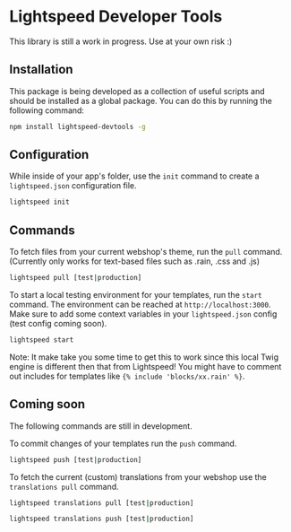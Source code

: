# Lightspeed Developer Tools

This library is still a work in progress. Use at your own risk :)

## Installation

This package is being developed as a collection of useful scripts and should be installed as a global package. You can do this by running the following command:

```bash
npm install lightspeed-devtools -g
```

## Configuration

While inside of your app's folder, use the `init` command to create a `lightspeed.json` configuration file.

```bash
lightspeed init
```


## Commands

To fetch files from your current webshop's theme, run the `pull` command. (Currently only works for text-based files such as .rain, .css and .js)

```bash
lightspeed pull [test|production]
```

To start a local testing environment for your templates, run the `start` command. The environment can be reached at `http://localhost:3000`.
Make sure to add some context variables in your `lightspeed.json` config (test config coming soon).

```bash
lightspeed start
```

Note: It make take you some time to get this to work since this local Twig engine is different then that from Lightspeed! You might have to comment out includes for templates like `{% include 'blocks/xx.rain' %}`.


## Coming soon

The following commands are still in development. 

To commit changes of your templates run the `push` command.
```bash
lightspeed push [test|production]
```

To fetch the current (custom) translations from your webshop use the `translations pull` command.
```bash
lightspeed translations pull [test|production]
```

```bash
lightspeed translations push [test|production]
```